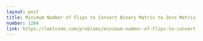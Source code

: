 ```yaml
---
layout: post
title: Minimum Number of Flips to Convert Binary Matrix to Zero Matrix
number: 1284
link: https://leetcode.com/problems/minimum-number-of-flips-to-convert-binary-matrix-to-zero-matrix
---
```

